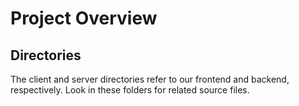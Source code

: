 # Project Overview

## Directories

The client and server directories refer to our frontend and backend, respectively. Look in these folders for related source files.


